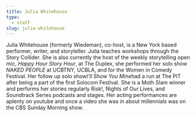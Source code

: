 ```yaml
---
title: Julia Whitehouse
type:
  - staff
slug: julia-whitehouse
---
```



Julia Whitehouse (formerly Wiedeman), co-host, is a New York based performer, writer, and storyteller. Julia teaches workshops through the Story Collider. She is also currently the host of the weekly storytelling open mic, *Happy Hour Story Hour*, at The Duplex, she performed her solo show *NAKED PEOPLE* at UCBTNY, UCBLA, and for the Women in Comedy Festival. Her follow up solo show*I'll Show You Mine*had a run at The PIT after being a part of the first Solocom Festival. She is a Moth Slam winner and performs her stories regularly Risk!, Nights of Our Lives, and Soundtrack Series podcasts and stages. Her acting performances are aplenty on youtube and once a video she was in about millennials was on the CBS Sunday Morning show.